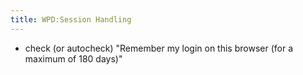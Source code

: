 ```yaml
---
title: WPD:Session Handling
---
```

<ul><li> check (or autocheck) "Remember my login on this browser (for a maximum of 180 days)"</li></ul>

<!-- Saved in parser cache with key wpwiki:pcache:idhash:7810-0!*!*!*!*!*!*!esi=1 and timestamp 20150731183757 and revision id 27656
 -->
